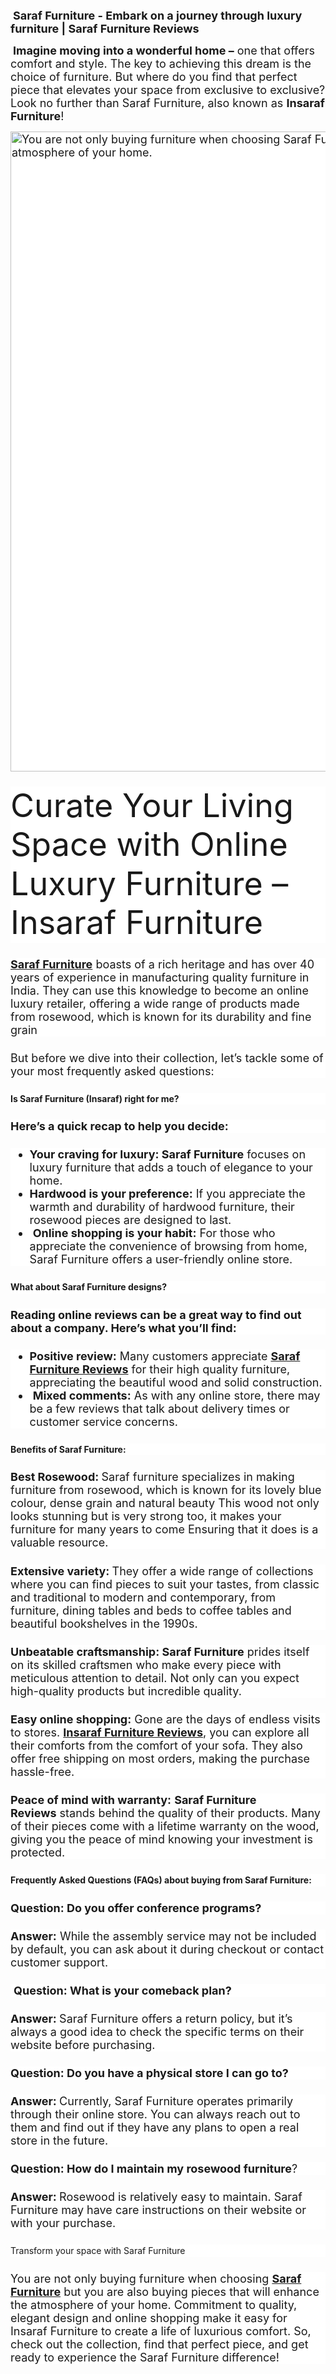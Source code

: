 <p>&nbsp;<strong style="font-family: -apple-system, BlinkMacSystemFont, &quot;Segoe UI&quot;, Roboto, Oxygen-Sans, Ubuntu, Cantarell, &quot;Helvetica Neue&quot;, sans-serif; font-size: 18px;">Saraf Furniture - Embark on a journey through luxury furniture | Saraf Furniture Reviews</strong>
<p>&nbsp;<strong style="font-family: -apple-system, BlinkMacSystemFont, &quot;Segoe UI&quot;, Roboto, Oxygen-Sans, Ubuntu, Cantarell, &quot;Helvetica Neue&quot;, sans-serif; font-size: 18px;">Imagine moving into a wonderful home –</strong><span style="background-color: white; font-family: -apple-system, BlinkMacSystemFont, &quot;Segoe UI&quot;, Roboto, Oxygen-Sans, Ubuntu, Cantarell, &quot;Helvetica Neue&quot;, sans-serif; font-size: 18px;">&nbsp;one that offers comfort and style. The key to achieving this dream is the choice of furniture. But where do you find that perfect piece that elevates your space from exclusive to exclusive? Look no further than Saraf Furniture, also known as&nbsp;</span><strong style="font-family: -apple-system, BlinkMacSystemFont, &quot;Segoe UI&quot;, Roboto, Oxygen-Sans, Ubuntu, Cantarell, &quot;Helvetica Neue&quot;, sans-serif; font-size: 18px;">Insaraf Furniture</strong><span style="background-color: white; font-family: -apple-system, BlinkMacSystemFont, &quot;Segoe UI&quot;, Roboto, Oxygen-Sans, Ubuntu, Cantarell, &quot;Helvetica Neue&quot;, sans-serif; font-size: 18px;">!</span></p><figure class="wp-block-image size-large" style="background-color: white; font-family: -apple-system, BlinkMacSystemFont, &quot;Segoe UI&quot;, Roboto, Oxygen-Sans, Ubuntu, Cantarell, &quot;Helvetica Neue&quot;, sans-serif; font-size: 18px; margin-block: 1.5rem 0px; margin-bottom: 1em; margin-left: auto !important; margin-right: auto !important; margin-top: 0px; max-width: var(--wp--style--global--content-size);"><img alt="You are not only buying furniture when choosing Saraf Furniture but you are also buying pieces that will enhance the atmosphere of your home." class="wp-image-167" data-attachment-id="167" data-comments-opened="1" data-image-caption="" data-image-description="&lt;p&gt;You are not only buying furniture when choosing Saraf Furniture but you are also buying pieces that will enhance the atmosphere of your home. &lt;/p&gt;
" data-image-meta="{&quot;aperture&quot;:&quot;0&quot;,&quot;credit&quot;:&quot;&quot;,&quot;camera&quot;:&quot;&quot;,&quot;caption&quot;:&quot;&quot;,&quot;created_timestamp&quot;:&quot;0&quot;,&quot;copyright&quot;:&quot;&quot;,&quot;focal_length&quot;:&quot;0&quot;,&quot;iso&quot;:&quot;0&quot;,&quot;shutter_speed&quot;:&quot;0&quot;,&quot;title&quot;:&quot;&quot;,&quot;orientation&quot;:&quot;0&quot;}" data-image-title="Embark on a journey through luxury furniture with Saraf Furniture" data-large-file="https://insaraffurniture.wordpress.com/wp-content/uploads/2024/05/cream-modern-furniture-collection-instagram-post.png?w=1024" data-medium-file="https://insaraffurniture.wordpress.com/wp-content/uploads/2024/05/cream-modern-furniture-collection-instagram-post.png?w=300" data-orig-file="https://insaraffurniture.wordpress.com/wp-content/uploads/2024/05/cream-modern-furniture-collection-instagram-post.png" data-orig-size="1080,1080" data-permalink="https://insaraffurniture.wordpress.com/2024/05/10/embark-on-a-journey-through-luxury-furniture-with-saraf-furniture/cream-modern-furniture-collection-instagram-post/" height="1024" role="button" sizes="(max-width: 1024px) 100vw, 1024px" src="https://insaraffurniture.wordpress.com/wp-content/uploads/2024/05/cream-modern-furniture-collection-instagram-post.png?w=1024" srcset="https://insaraffurniture.wordpress.com/wp-content/uploads/2024/05/cream-modern-furniture-collection-instagram-post.png?w=1024 1024w, https://insaraffurniture.wordpress.com/wp-content/uploads/2024/05/cream-modern-furniture-collection-instagram-post.png?w=150 150w, https://insaraffurniture.wordpress.com/wp-content/uploads/2024/05/cream-modern-furniture-collection-instagram-post.png?w=300 300w, https://insaraffurniture.wordpress.com/wp-content/uploads/2024/05/cream-modern-furniture-collection-instagram-post.png?w=768 768w, https://insaraffurniture.wordpress.com/wp-content/uploads/2024/05/cream-modern-furniture-collection-instagram-post.png 1080w" style="box-sizing: border-box; height: auto; max-width: 100%; vertical-align: bottom;" tabindex="0" title="Transform Your Home: Explore Luxury Furniture Online Today  -  Insaraf Furniture" width="1024" /></figure><h2 class="wp-block-heading" style="background-color: white; font-family: -apple-system, BlinkMacSystemFont, &quot;Segoe UI&quot;, Roboto, Oxygen-Sans, Ubuntu, Cantarell, &quot;Helvetica Neue&quot;, sans-serif; font-size: clamp(2.625rem, -1.41348rem + 8.4135vw, 3.25rem); font-weight: 400; line-height: 1.2; margin-block: 1.5rem 0px; margin-left: auto !important; margin-right: auto !important; max-width: var(--wp--style--global--content-size);">Curate Your Living Space with Online Luxury Furniture – Insaraf Furniture</h2><p style="background-color: white; font-family: -apple-system, BlinkMacSystemFont, &quot;Segoe UI&quot;, Roboto, Oxygen-Sans, Ubuntu, Cantarell, &quot;Helvetica Neue&quot;, sans-serif; font-size: 18px; margin-block: 1.5rem 0px; margin-left: auto !important; margin-right: auto !important; max-width: var(--wp--style--global--content-size);"><strong><a href="https://insaraffurniture.wordpress.com/2023/09/21/saraf-furniture-your-one-stop-shop-for-high-quality-stylish-furniture/">Saraf Furniture</a></strong>&nbsp;boasts of a rich heritage and has over 40 years of experience in manufacturing quality furniture in India. They can use this knowledge to become an online luxury retailer, offering a wide range of products made from rosewood, which is known for its durability and fine grain</p><p style="background-color: white; font-family: -apple-system, BlinkMacSystemFont, &quot;Segoe UI&quot;, Roboto, Oxygen-Sans, Ubuntu, Cantarell, &quot;Helvetica Neue&quot;, sans-serif; font-size: 18px; margin-block: 1.5rem 0px; margin-left: auto !important; margin-right: auto !important; max-width: var(--wp--style--global--content-size);">But before we dive into their collection, let’s tackle some of your most frequently asked questions:</p><h3 class="wp-block-heading" style="background-color: white; font-family: -apple-system, BlinkMacSystemFont, &quot;Segoe UI&quot;, Roboto, Oxygen-Sans, Ubuntu, Cantarell, &quot;Helvetica Neue&quot;, sans-serif; font-size: var(--wp--preset--font-size--x-large); font-weight: 400; line-height: 1.4; margin-block: 1.5rem 0px; margin-left: auto !important; margin-right: auto !important; max-width: var(--wp--style--global--content-size);"><strong>Is Saraf Furniture (Insaraf) right for me?</strong></h3><p style="background-color: white; font-family: -apple-system, BlinkMacSystemFont, &quot;Segoe UI&quot;, Roboto, Oxygen-Sans, Ubuntu, Cantarell, &quot;Helvetica Neue&quot;, sans-serif; font-size: 18px; margin-block: 1.5rem 0px; margin-left: auto !important; margin-right: auto !important; max-width: var(--wp--style--global--content-size);"><strong>Here’s a quick recap to help you decide:</strong></p><ul class="wp-block-list" style="background-color: white; box-sizing: border-box; font-family: -apple-system, BlinkMacSystemFont, &quot;Segoe UI&quot;, Roboto, Oxygen-Sans, Ubuntu, Cantarell, &quot;Helvetica Neue&quot;, sans-serif; font-size: 18px; margin-block: 1.5rem 0px; margin-left: auto !important; margin-right: auto !important; max-width: var(--wp--style--global--content-size);"><li><strong>Your craving for luxury: Saraf Furniture</strong>&nbsp;focuses on luxury furniture that adds a touch of elegance to your home.</li><li><strong>Hardwood is your preference:</strong>&nbsp;If you appreciate the warmth and durability of hardwood furniture, their rosewood pieces are designed to last.</li><li>&nbsp;<strong>Online shopping is your habit:</strong>&nbsp;For those who appreciate the convenience of browsing from home, Saraf Furniture offers a user-friendly online store.</li></ul><h3 class="wp-block-heading" style="background-color: white; font-family: -apple-system, BlinkMacSystemFont, &quot;Segoe UI&quot;, Roboto, Oxygen-Sans, Ubuntu, Cantarell, &quot;Helvetica Neue&quot;, sans-serif; font-size: var(--wp--preset--font-size--x-large); font-weight: 400; line-height: 1.4; margin-block: 1.5rem 0px; margin-left: auto !important; margin-right: auto !important; max-width: var(--wp--style--global--content-size);"><strong>What about Saraf Furniture designs?</strong></h3><p style="background-color: white; font-family: -apple-system, BlinkMacSystemFont, &quot;Segoe UI&quot;, Roboto, Oxygen-Sans, Ubuntu, Cantarell, &quot;Helvetica Neue&quot;, sans-serif; font-size: 18px; margin-block: 1.5rem 0px; margin-left: auto !important; margin-right: auto !important; max-width: var(--wp--style--global--content-size);"><strong>Reading online reviews can be a great way to find out about a company. Here’s what you’ll find:</strong></p><ul class="wp-block-list" style="background-color: white; box-sizing: border-box; font-family: -apple-system, BlinkMacSystemFont, &quot;Segoe UI&quot;, Roboto, Oxygen-Sans, Ubuntu, Cantarell, &quot;Helvetica Neue&quot;, sans-serif; font-size: 18px; margin-block: 1.5rem 0px; margin-left: auto !important; margin-right: auto !important; max-width: var(--wp--style--global--content-size);"><li><strong>Positive review:</strong>&nbsp;Many customers appreciate&nbsp;<strong><a href="https://www.livemint.com/money/personal-finance/akshaya-tritiya-2024-5-things-to-buy-on-this-auspicious-day-akha-teej-gold-sgb-gold-etf-house-11715133928172.html">Saraf Furniture Reviews</a></strong>&nbsp;for their high quality furniture, appreciating the beautiful wood and solid construction.</li><li>&nbsp;<strong>Mixed comments:</strong>&nbsp;As with any online store, there may be a few reviews that talk about delivery times or customer service concerns.</li></ul><h3 class="wp-block-heading" style="background-color: white; font-family: -apple-system, BlinkMacSystemFont, &quot;Segoe UI&quot;, Roboto, Oxygen-Sans, Ubuntu, Cantarell, &quot;Helvetica Neue&quot;, sans-serif; font-size: var(--wp--preset--font-size--x-large); font-weight: 400; line-height: 1.4; margin-block: 1.5rem 0px; margin-left: auto !important; margin-right: auto !important; max-width: var(--wp--style--global--content-size);"><strong>Benefits of Saraf Furniture:</strong></h3><p style="background-color: white; font-family: -apple-system, BlinkMacSystemFont, &quot;Segoe UI&quot;, Roboto, Oxygen-Sans, Ubuntu, Cantarell, &quot;Helvetica Neue&quot;, sans-serif; font-size: 18px; margin-block: 1.5rem 0px; margin-left: auto !important; margin-right: auto !important; max-width: var(--wp--style--global--content-size);"><strong>Best Rosewood:&nbsp;</strong>Saraf furniture specializes in making furniture from rosewood, which is known for its lovely blue colour, dense grain and natural beauty This wood not only looks stunning but is very strong too, it makes your furniture for many years to come Ensuring that it does is a valuable resource.</p><div class="wordads-ad-wrapper" style="background-color: white; clear: both; font-family: Arial, sans-serif; font-feature-settings: normal; font-kerning: auto; font-optical-sizing: auto; font-size-adjust: none; font-size: 11px; font-stretch: normal; font-variant-alternates: normal; font-variant-east-asian: normal; font-variant-numeric: normal; font-variant-position: normal; font-variation-settings: normal; letter-spacing: 1px; line-height: normal; margin-block: 1.5rem 0px; margin: 25px auto; max-width: var(--wp--style--global--content-size); padding: 0px; position: relative; visibility: visible; width: 650px;"><div data-adtags-width="650" id="atatags-26942-759543"></div></div><p style="background-color: white; font-family: -apple-system, BlinkMacSystemFont, &quot;Segoe UI&quot;, Roboto, Oxygen-Sans, Ubuntu, Cantarell, &quot;Helvetica Neue&quot;, sans-serif; font-size: 18px; margin-block: 1.5rem 0px; margin-left: auto !important; margin-right: auto !important; max-width: var(--wp--style--global--content-size);"><strong>Extensive variety:&nbsp;</strong>They offer a wide range of collections where you can find pieces to suit your tastes, from classic and traditional to modern and contemporary, from furniture, dining tables and beds to coffee tables and beautiful bookshelves in the 1990s.</p><p style="background-color: white; font-family: -apple-system, BlinkMacSystemFont, &quot;Segoe UI&quot;, Roboto, Oxygen-Sans, Ubuntu, Cantarell, &quot;Helvetica Neue&quot;, sans-serif; font-size: 18px; margin-block: 1.5rem 0px; margin-left: auto !important; margin-right: auto !important; max-width: var(--wp--style--global--content-size);"><strong>Unbeatable craftsmanship: Saraf Furniture</strong>&nbsp;prides itself on its skilled craftsmen who make every piece with meticulous attention to detail. Not only can you expect high-quality products but incredible quality.</p><p style="background-color: white; font-family: -apple-system, BlinkMacSystemFont, &quot;Segoe UI&quot;, Roboto, Oxygen-Sans, Ubuntu, Cantarell, &quot;Helvetica Neue&quot;, sans-serif; font-size: 18px; margin-block: 1.5rem 0px; margin-left: auto !important; margin-right: auto !important; max-width: var(--wp--style--global--content-size);"><strong>Easy online shopping:</strong>&nbsp;Gone are the days of endless visits to stores.&nbsp;<strong><a href="https://medium.com/@saraffurnitures/whats-your-buying-experience-from-saraf-furniture-in-india-saraf-furniture-reviews-88e81c7332e7">Insaraf Furniture Reviews</a></strong>, you can explore all their comforts from the comfort of your sofa. They also offer free shipping on most orders, making the purchase hassle-free.</p><p style="background-color: white; font-family: -apple-system, BlinkMacSystemFont, &quot;Segoe UI&quot;, Roboto, Oxygen-Sans, Ubuntu, Cantarell, &quot;Helvetica Neue&quot;, sans-serif; font-size: 18px; margin-block: 1.5rem 0px; margin-left: auto !important; margin-right: auto !important; max-width: var(--wp--style--global--content-size);"><strong>Peace of mind with warranty:</strong>&nbsp;<strong>Saraf Furniture Reviews</strong>&nbsp;stands behind the quality of their products. Many of their pieces come with a lifetime warranty on the wood, giving you the peace of mind knowing your investment is protected.</p><h3 class="wp-block-heading" style="background-color: white; font-family: -apple-system, BlinkMacSystemFont, &quot;Segoe UI&quot;, Roboto, Oxygen-Sans, Ubuntu, Cantarell, &quot;Helvetica Neue&quot;, sans-serif; font-size: var(--wp--preset--font-size--x-large); font-weight: 400; line-height: 1.4; margin-block: 1.5rem 0px; margin-left: auto !important; margin-right: auto !important; max-width: var(--wp--style--global--content-size);"><strong>Frequently Asked Questions (FAQs) about buying from Saraf Furniture:</strong></h3><p style="background-color: white; font-family: -apple-system, BlinkMacSystemFont, &quot;Segoe UI&quot;, Roboto, Oxygen-Sans, Ubuntu, Cantarell, &quot;Helvetica Neue&quot;, sans-serif; font-size: 18px; margin-block: 1.5rem 0px; margin-left: auto !important; margin-right: auto !important; max-width: var(--wp--style--global--content-size);"><strong>Question: Do you offer conference programs?</strong>&nbsp;</p><p style="background-color: white; font-family: -apple-system, BlinkMacSystemFont, &quot;Segoe UI&quot;, Roboto, Oxygen-Sans, Ubuntu, Cantarell, &quot;Helvetica Neue&quot;, sans-serif; font-size: 18px; margin-block: 1.5rem 0px; margin-left: auto !important; margin-right: auto !important; max-width: var(--wp--style--global--content-size);"><strong>Answer:</strong>&nbsp;While the assembly service may not be included by default, you can ask about it during checkout or contact customer support.</p><p style="background-color: white; font-family: -apple-system, BlinkMacSystemFont, &quot;Segoe UI&quot;, Roboto, Oxygen-Sans, Ubuntu, Cantarell, &quot;Helvetica Neue&quot;, sans-serif; font-size: 18px; margin-block: 1.5rem 0px; margin-left: auto !important; margin-right: auto !important; max-width: var(--wp--style--global--content-size);">&nbsp;<strong>Question:&nbsp;What is your comeback plan?&nbsp;</strong></p><p style="background-color: white; font-family: -apple-system, BlinkMacSystemFont, &quot;Segoe UI&quot;, Roboto, Oxygen-Sans, Ubuntu, Cantarell, &quot;Helvetica Neue&quot;, sans-serif; font-size: 18px; margin-block: 1.5rem 0px; margin-left: auto !important; margin-right: auto !important; max-width: var(--wp--style--global--content-size);"><strong>Answer:&nbsp;</strong>Saraf Furniture offers a return policy, but it’s always a good idea to check the specific terms on their website before purchasing.</p><p style="background-color: white; font-family: -apple-system, BlinkMacSystemFont, &quot;Segoe UI&quot;, Roboto, Oxygen-Sans, Ubuntu, Cantarell, &quot;Helvetica Neue&quot;, sans-serif; font-size: 18px; margin-block: 1.5rem 0px; margin-left: auto !important; margin-right: auto !important; max-width: var(--wp--style--global--content-size);"><strong>Question:&nbsp;Do you have a physical store I can go to?&nbsp;</strong></p><p style="background-color: white; font-family: -apple-system, BlinkMacSystemFont, &quot;Segoe UI&quot;, Roboto, Oxygen-Sans, Ubuntu, Cantarell, &quot;Helvetica Neue&quot;, sans-serif; font-size: 18px; margin-block: 1.5rem 0px; margin-left: auto !important; margin-right: auto !important; max-width: var(--wp--style--global--content-size);"><strong>Answer:&nbsp;</strong>Currently, Saraf Furniture operates primarily through their online store. You can always reach out to them and find out if they have any plans to open a real store in the future.</p><p style="background-color: white; font-family: -apple-system, BlinkMacSystemFont, &quot;Segoe UI&quot;, Roboto, Oxygen-Sans, Ubuntu, Cantarell, &quot;Helvetica Neue&quot;, sans-serif; font-size: 18px; margin-block: 1.5rem 0px; margin-left: auto !important; margin-right: auto !important; max-width: var(--wp--style--global--content-size);"><strong>Question:&nbsp;How do I maintain my rosewood furniture</strong>?&nbsp;</p><p style="background-color: white; font-family: -apple-system, BlinkMacSystemFont, &quot;Segoe UI&quot;, Roboto, Oxygen-Sans, Ubuntu, Cantarell, &quot;Helvetica Neue&quot;, sans-serif; font-size: 18px; margin-block: 1.5rem 0px; margin-left: auto !important; margin-right: auto !important; max-width: var(--wp--style--global--content-size);"><strong>Answer:&nbsp;</strong>Rosewood is relatively easy to maintain. Saraf Furniture may have care instructions on their website or with your purchase.</p><h4 class="wp-block-heading" style="background-color: white; font-family: -apple-system, BlinkMacSystemFont, &quot;Segoe UI&quot;, Roboto, Oxygen-Sans, Ubuntu, Cantarell, &quot;Helvetica Neue&quot;, sans-serif; font-size: var(--wp--preset--font-size--large); font-weight: 400; line-height: 1.4; margin-block: 1.5rem 0px; margin-left: auto !important; margin-right: auto !important; max-width: var(--wp--style--global--content-size);">Transform your space with Saraf Furniture</h4><p style="background-color: white; font-family: -apple-system, BlinkMacSystemFont, &quot;Segoe UI&quot;, Roboto, Oxygen-Sans, Ubuntu, Cantarell, &quot;Helvetica Neue&quot;, sans-serif; font-size: 18px; margin-block: 1.5rem 0px; margin-left: auto !important; margin-right: auto !important; max-width: var(--wp--style--global--content-size);">You are not only buying furniture when choosing&nbsp;<strong><a href="https://www.livemint.com/brand-post/know-the-journey-of-this-entrepreneur-making-saraf-furniture-a-national-brand-11635333202347.html">Saraf Furniture</a></strong>&nbsp;but you are also buying pieces that will enhance the atmosphere of your home. Commitment to quality, elegant design and online shopping make it easy for Insaraf Furniture to create a life of luxurious comfort. So, check out the collection, find that perfect piece, and get ready to experience the Saraf Furniture difference!</p>
